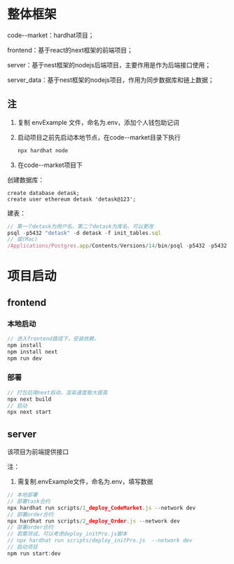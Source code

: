 # 整体框架

code--market：hardhat项目；

frontend：基于react的next框架的前端项目；

server：基于nest框架的nodejs后端项目，主要作用是作为后端接口使用；

server_data：基于nest框架的nodejs项目，作用为同步数据库和链上数据；

## 注

1. 复制 envExample 文件，命名为.env，添加个人钱包助记词

2. 启动项目之前先启动本地节点，在code--market目录下执行

   ```js
   npx hardhat node
   ```


3. 在code--market项目下

创建数据库：
```
create database detask;
create user ethereum detask 'detask@123';

```

建表：
   ```js
   // 第一个detask为用户名，第二个detask为库名，可以更改
   psql -p5432 "detask" -d detask -f init_tables.sql
   // 或(Mac) 
   /Applications/Postgres.app/Contents/Versions/14/bin/psql -p5432 -p5432 "detask" -d detask -f init_tables.sql
   ```


# 项目启动

##  frontend

### 本地启动
```js
// 进入frontend路径下，安装依赖。
npm install
npm install next
npm run dev
```

### 部署
```js
// 打包后用next启动，渲染速度极大提高
npx next build
// 启动
npx next start
```

## server

该项目为前端提供接口

注：

1. 需复制.envExample文件，命名为.env，填写数据

```js
// 本地部署
// 部署task合约
npx hardhat run scripts/1_deploy_CodeMarket.js --network dev
// 部署order合约
npx hardhat run scripts/2_deploy_Order.js --network dev
// 部署order合约
// 若需测试，可以考虑deploy_initPro.js脚本
// npx hardhat run scripts/deploy_initPro.js  --network dev
// 启动项目
npm run start:dev
```



